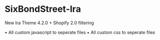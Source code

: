 # SixBondStreet-Ira

New Ira Theme 4.2.0 + Shopify 2.0 filtering

• All custom javascript to seperate files
• All custom css to seperate files

